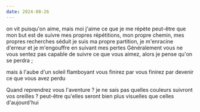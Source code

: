 ```yaml
---
date: 2024-08-26
---
```

on vit puisqu'on aime, mais moi j'aime ce que je me répète
peut-être que mon but est de suivre mes propres répétitions, mon propre chemin, mes propres recherches
séduit je suis ma propre partition, je m'enracine d'erreur et je m'engouffre en suivant mes pertes
Généralement vous ne vous sentez pas capable de suivre ce que vous aimez, alors je pense qu'on se perdra ;

mais à l'aube d'un soleil flamboyant vous finirez par vous finirez par devenir ce que vous avez perdu

Quand reprendrez vous l'aventure ? je ne sais pas 
quelles couleurs suivront vos oreilles ? peut-être qu'elles seront bien plus visuelles que celles d'aujourd'hui

